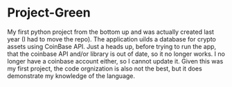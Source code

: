 # Project-Green
My first python project from the bottom up and was actually created last year (I had to move the repo).  The application uilds a database for crypto assets using CoinBase API. Just a heads up, before trying to run the app, that the coinbase API and/or library is out of date, so it no longer works. I no longer have a coinbase account either, so I cannot update it. Given this was my first project, the code orgnization is also not the best, but it does demonstrate my knowledge of the language. 
